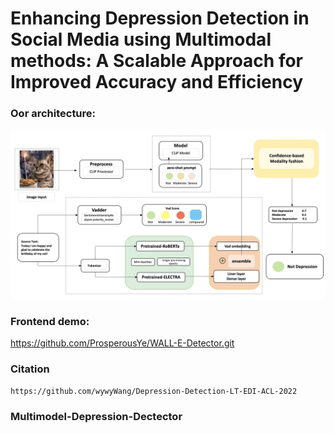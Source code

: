 # Enhancing Depression Detection in Social Media using Multimodal methods: A Scalable Approach for Improved Accuracy and Efficiency

### Oor architecture:
![image](./structure.png)

### Frontend demo:
https://github.com/ProsperousYe/WALL-E-Detector.git

### Citation
```
https://github.com/wywyWang/Depression-Detection-LT-EDI-ACL-2022
```
### Multimodel-Depression-Dectector

